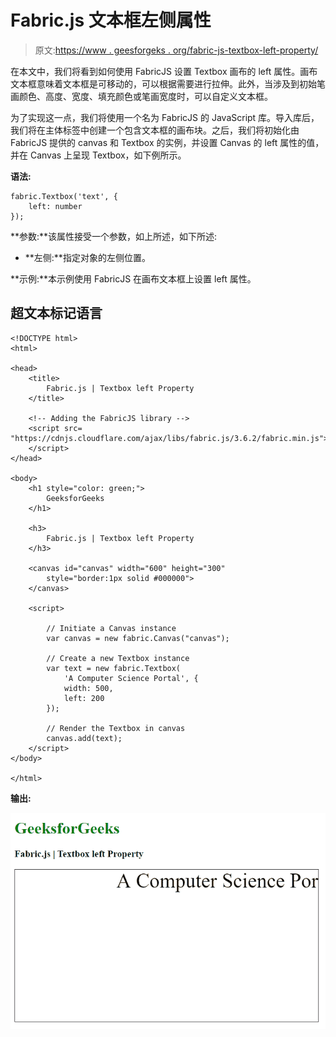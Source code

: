 # Fabric.js 文本框左侧属性

> 原文:[https://www . geesforgeks . org/fabric-js-textbox-left-property/](https://www.geeksforgeeks.org/fabric-js-textbox-left-property/)

在本文中，我们将看到如何使用 FabricJS 设置 Textbox 画布的 left 属性。画布文本框意味着文本框是可移动的，可以根据需要进行拉伸。此外，当涉及到初始笔画颜色、高度、宽度、填充颜色或笔画宽度时，可以自定义文本框。

为了实现这一点，我们将使用一个名为 FabricJS 的 JavaScript 库。导入库后，我们将在主体标签中创建一个包含文本框的画布块。之后，我们将初始化由 FabricJS 提供的 canvas 和 Textbox 的实例，并设置 Canvas 的 left 属性的值，并在 Canvas 上呈现 Textbox，如下例所示。

**语法:**

```
fabric.Textbox('text', {
    left: number
});
```

**参数:**该属性接受一个参数，如上所述，如下所述:

*   **左侧:**指定对象的左侧位置。

**示例:**本示例使用 FabricJS 在画布文本框上设置 left 属性。

## 超文本标记语言

```
<!DOCTYPE html>
<html>

<head>
    <title>
        Fabric.js | Textbox left Property
    </title>

    <!-- Adding the FabricJS library -->
    <script src=
"https://cdnjs.cloudflare.com/ajax/libs/fabric.js/3.6.2/fabric.min.js">
    </script>
</head>

<body>
    <h1 style="color: green;">
        GeeksforGeeks
    </h1>

    <h3>
        Fabric.js | Textbox left Property
    </h3>

    <canvas id="canvas" width="600" height="300"
        style="border:1px solid #000000">
    </canvas>

    <script>

        // Initiate a Canvas instance 
        var canvas = new fabric.Canvas("canvas");

        // Create a new Textbox instance 
        var text = new fabric.Textbox(
            'A Computer Science Portal', {
            width: 500,
            left: 200
        });

        // Render the Textbox in canvas 
        canvas.add(text);
    </script>
</body>

</html>
```

**输出:**

![](img/8a197d6d8b47b42fe7668ccd9995f82e.png)